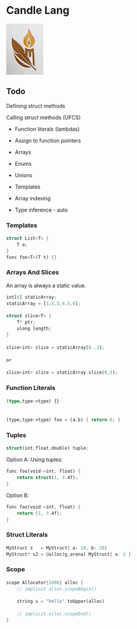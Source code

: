 # Candle Lang

![Logo](/resources/logo-small.png)

## Todo

Defining struct methods

Calling struct methods (UFCS)

- Function literals (lambdas)
- Assign to function pointers 

- Arrays
- Enums
- Unions
- Templates
- Array indexing
- Type inference - auto

### Templates

```rust
struct List<T> {
    T a;
}
func foo<T>(T t) {}
```

### Arrays And Slices

An array is always a static value.
```rust
int[6] staticArray;
staticArray = [1,2,3,4,5,6]; 

struct slice<T> {
    T* ptr;
    ulong length;
}

slice<int> slice = staticArray[0..3];

or

slice<int> slice = staticArray.slice(0,3);
```

### Function Literals
```rust
(type,type->type) {}


(type,type->type) foo = (a,b) { return 0; }
```

### Tuples

```rust
struct(int,float,double) tuple;
```

Option A:
Using tuples:
```rust
func foo(void->int, float) { 
    return struct(1, 3.4f); 
}
```
Option B:
```rust
func foo(void->int, float) { 
    return {1, 3.4f}; 
}
```


### Struct Literals

```rust
MyStruct s   = MyStruct{ a: 10, b: 20}
MyStruct* s2 = @alloc(g_arena) MyStruct{ a: 2 } 
```

### Scope

```rust
scope Allocator{1000} alloc {
    // implicit alloc.scopeBegin()

    string s = "hello".toUpper(alloc)

    // implicit alloc.scopeEnd()
}
```
